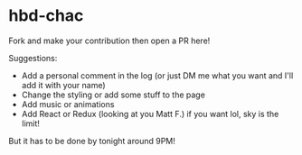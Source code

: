 # hbd-chac

Fork and make your contribution then open a PR here!

Suggestions:
- Add a personal comment in the log (or just DM me what you want and I'll add it with your name)
- Change the styling or add some stuff to the page
- Add music or animations
- Add React or Redux (looking at you Matt F.) if you want lol, sky is the limit!

But it has to be done by tonight around 9PM!
